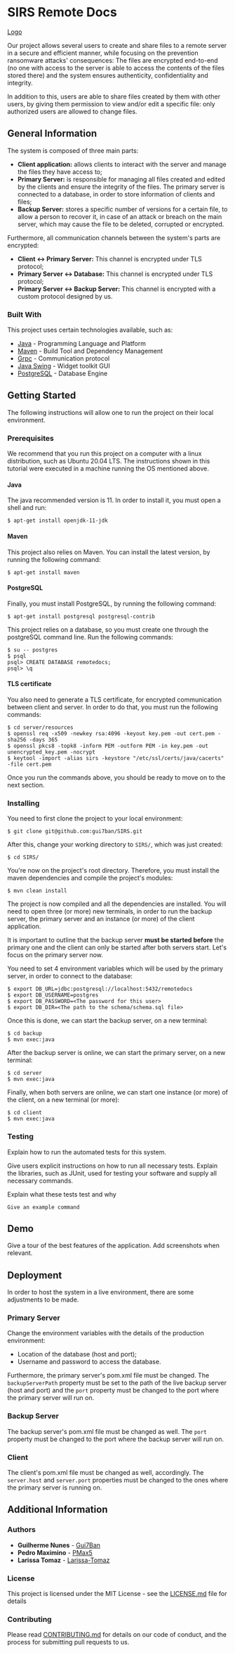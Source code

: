 # SIRS Remote Docs

[Logo](client/src/main/resources/hacker.png)

Our project allows several users to create and share files to a remote server in a secure and efficient manner, while focusing on the prevention ransomware attacks' consequences:
The files are encrypted end-to-end (no one with access to the server is able to access the contents of the files stored there)
and the system ensures authenticity, confidentiality and integrity.

In addition to this, users are able to share files created by them with other users, by giving them permission to view and/or edit
a specific file: only authorized users are allowed to change files.

## General Information

The system is composed of three main parts:
- **Client application:** allows clients to interact with the server and manage the files they have access to;
- **Primary Server:** is responsible for managing all files created and edited by the clients and ensure the integrity of the files.
  The primary server is connected to a database, in order to store information of clients and files;
- **Backup Server:** stores a specific number of versions for a certain file, to allow a person to recover it, in case of an attack
  or breach on the main server, which may cause the file to be deleted, corrupted or encrypted.
  
Furthermore, all communication channels between the system's parts are encrypted:
- **Client <-> Primary Server:** This channel is encrypted under TLS protocol;
- **Primary Server <-> Database:** This channel is encrypted under TLS protocol;
- **Primary Server <-> Backup Server:** This channel is encrypted with a custom protocol designed by us.

### Built With

This project uses certain technologies available, such as:

* [Java](https://openjdk.java.net/) - Programming Language and Platform
* [Maven](https://maven.apache.org/) - Build Tool and Dependency Management
* [Grpc](https://grpc.io/docs/languages/java/basics/) - Communication protocol
* [Java Swing](https://netbeans.apache.org/kb/docs/java/quickstart-gui.html) - Widget toolkit GUI
* [PostgreSQL](https://www.postgresql.org/) - Database Engine

## Getting Started

The following instructions will allow one to run the project on their local environment.

### Prerequisites

We recommend that you run this project on a computer with a linux distribution, such as Ubuntu 20.04 LTS.
The instructions shown in this tutorial were executed in a machine running the OS mentioned above.

#### Java

The java recommended version is 11. In order to install it, you must open a shell and run:
```shell
$ apt-get install openjdk-11-jdk
```

#### Maven

This project also relies on Maven. You can install the latest version, by running the following command:
```shell
$ apt-get install maven
```

#### PostgreSQL
Finally, you must install PostgreSQL, by running the following command:
```shell
$ apt-get install postgresql postgresql-contrib
```

This project relies on a database, so you must create one through the postgreSQL command line. Run the following commands:
```shell
$ su -- postgres
$ psql
psql> CREATE DATABASE remotedocs;
psql> \q
```

#### TLS certificate
You also need to generate a TLS certificate, for encrypted communication between client and server. In order to do that,
you must run the following commands:
```shell
$ cd server/resources
$ openssl req -x509 -newkey rsa:4096 -keyout key.pem -out cert.pem -sha256 -days 365
$ openssl pkcs8 -topk8 -inform PEM -outform PEM -in key.pem -out unencrypted_key.pem -nocrypt
$ keytool -import -alias sirs -keystore "/etc/ssl/certs/java/cacerts" -file cert.pem
```

Once you run the commands above, you should be ready to move on to the next section.

### Installing

You need to first clone the project to your local environment:
```shell
$ git clone git@github.com:gui7ban/SIRS.git
```

After this, change your working directory to `SIRS/`, which was just created:
```shell 
$ cd SIRS/
```

You're now on the project's root directory. Therefore, you must install the maven dependencies and
compile the project's modules:
```shell
$ mvn clean install
```

The project is now compiled and all the dependencies are installed.
You will need to open three (or more) new terminals, in order to run the backup server, the primary server
and an instance (or more) of the client application.

It is important to outline that the backup server **must be started before** the primary one and the client
can only be started after both servers start. Let's focus on the primary server now.

You need to set 4 environment variables which will be used by the primary server, in order to connect to the database:
```shell
$ export DB_URL=jdbc:postgresql://localhost:5432/remotedocs
$ export DB_USERNAME=postgres
$ export DB_PASSWORD=<The password for this user>
$ export DB_DIR=<The path to the schema/schema.sql file>
```

Once this is done, we can start the backup server, on a new terminal:
```shell
$ cd backup
$ mvn exec:java
```

After the backup server is online, we can start the primary server, on a new terminal:
```shell
$ cd server
$ mvn exec:java
```

Finally, when both servers are online, we can start one instance (or more) of the client, on a new terminal (or more):
```shell
$ cd client
$ mvn exec:java
```

### Testing

Explain how to run the automated tests for this system.

Give users explicit instructions on how to run all necessary tests.
Explain the libraries, such as JUnit, used for testing your software and supply all necessary commands.

Explain what these tests test and why

```
Give an example command
```

## Demo

Give a tour of the best features of the application.
Add screenshots when relevant.

## Deployment

In order to host the system in a live environment, there are some adjustments to be made.

### Primary Server
Change the environment variables with the details of the production environment:
- Location of the database (host and port);
- Username and password to access the database.

Furthermore, the primary server's pom.xml file must be changed. The `backupServerPath` property must be
set to the path of the live backup server (host and port) and the `port` property must be changed to the port where the
primary server will run on.

### Backup Server
The backup server's pom.xml file must be changed as well. The `port` property must be changed to the port where the
backup server will run on.

### Client
The client's pom.xml file must be changed as well, accordingly. The `server.host` and `server.port` properties
must be changed to the ones where the primary server is running on.

## Additional Information

### Authors

* **Guilherme Nunes** - [Gui7Ban](https://github.com/gui7ban)
* **Pedro Maximino** - [PMax5](https://github.com/PMax5)
* **Larissa Tomaz** - [Larissa-Tomaz](https://github.com/Larissa-Tomaz)

### License

This project is licensed under the MIT License - see the [LICENSE.md](LICENSE.md) file for details

### Contributing

Please read [CONTRIBUTING.md](https://gist.github.com/PurpleBooth/b24679402957c63ec426) for details on our code of conduct, and the process for submitting pull requests to us.